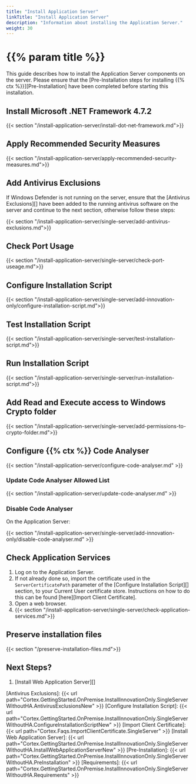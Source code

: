 ```yaml
---
title: "Install Application Server"
linkTitle: "Install Application Server"
description: "Information about installing the Application Server."
weight: 30
---
```


# {{% param title %}}

This guide describes how to install the Application Server components on the server. Please ensure that the [Pre-Installation steps for installing {{% ctx %}}][Pre-Installation] have been completed before starting this installation.

## Install Microsoft .NET Framework 4.7.2

{{< section "/install-application-server/install-dot-net-framework.md">}}

## Apply Recommended Security Measures

{{< section "/install-application-server/apply-recommended-security-measures.md">}}

## Add Antivirus Exclusions

If Windows Defender is not running on the server, ensure that the [Antivirus Exclusions][] have been added to the running antivirus software on the server and continue to the next section, otherwise follow these steps:

{{< section "/install-application-server/single-server/add-antivirus-exclusions.md">}}

## Check Port Usage

{{< section "/install-application-server/single-server/check-port-useage.md">}}

## Configure Installation Script

{{< section "/install-application-server/single-server/add-innovation-only/configure-installation-script.md">}}

## Test Installation Script

{{< section "/install-application-server/single-server/test-installation-script.md">}}

## Run Installation Script

{{< section "/install-application-server/single-server/run-installation-script.md">}}

## Add Read and Execute access to Windows Crypto folder  

{{< section "/install-application-server/single-server/add-permissions-to-crypto-folder.md">}}

## Configure {{% ctx %}} Code Analyser

{{< section "/install-application-server/configure-code-analyser.md" >}}

### Update Code Analyser Allowed List

{{< section "/install-application-server/update-code-analyser.md" >}}

### Disable Code Analyser

On the Application Server:

{{< section "/install-application-server/single-server/add-innovation-only/disable-code-analyser.md" >}}

## Check Application Services

1. Log on to the Application Server.
1. If not already done so, import the certificate used in the `ServerCertificatePath` parameter of the [Configure Installation Script][] section, to your Current User certificate store. Instructions on how to do this can be found [here][Import Client Certificate].
1. Open a web browser.
1. {{< section "/install-application-server/single-server/check-application-services.md">}}

## Preserve installation files

{{< section "/preserve-installation-files.md">}}

## Next Steps?

1. [Install Web Application Server][]

[Antivirus Exclusions]: {{< url path="Cortex.GettingStarted.OnPremise.InstallInnovationOnly.SingleServerWithoutHA.AntivirusExclusionsNew" >}}
[Configure Installation Script]:  {{< url path="Cortex.GettingStarted.OnPremise.InstallInnovationOnly.SingleServerWithoutHA.ConfigureInstallationScriptNew" >}}
[Import Client Certificate]: {{< url path="Cortex.Faqs.ImportClientCertificate.SingleServer" >}}
[Install Web Application Server]: {{< url path="Cortex.GettingStarted.OnPremise.InstallInnovationOnly.SingleServerWithoutHA.InstallWebApplicationServerNew" >}}
[Pre-Installation]: {{< url path="Cortex.GettingStarted.OnPremise.InstallInnovationOnly.SingleServerWithoutHA.PreInstallation" >}}
[Requirements]: {{< url path="Cortex.GettingStarted.OnPremise.InstallInnovationOnly.SingleServerWithoutHA.Requirements" >}}
